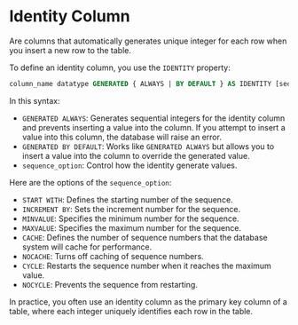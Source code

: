 # Identity Column
Are columns that automatically generates unique integer for each row when you insert a new row to the table.

To define an identity column, you use the `IDENTITY` property:
```SQL
column_name datatype GENERATED { ALWAYS | BY DEFAULT } AS IDENTITY [sequence_option]
```

In this syntax:
- `GENERATED ALWAYS`: Generates sequential integers for the identity column and prevents inserting a value into the column. If you attempt to insert a value into this column, the database will raise an error.
- `GENERATED BY DEFAULT`: Works like `GENERATED ALWAYS` but allows you to insert a value into the column to override the generated value.
- `sequence_option`: Control how the identity generate values.

Here are the options of the `sequence_option`:
- `START WITH`: Defines the starting number of the sequence.
- `INCREMENT BY`: Sets the increment number for the sequence.
- `MINVALUE`: Specifies the minimum number for the sequence.
- `MAXVALUE`: Specifies the maximum number for the sequence.
- `CACHE`: Defines the number of sequence numbers that the database system will cache for performance.
- `NOCACHE`: Turns off caching of sequence numbers.
- `CYCLE`: Restarts the sequence number when it reaches the maximum value.
- `NOCYCLE`: Prevents the sequence from restarting.

In practice, you often use an identity column as the primary key column of a table, where each integer uniquely identifies each row in the table.